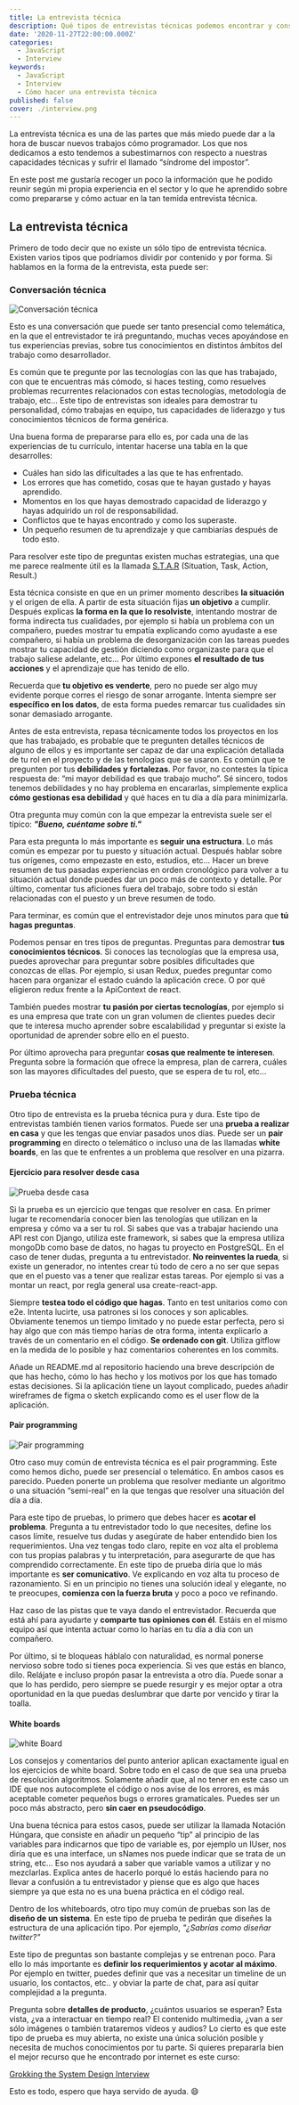 ```yaml
---
title: La entrevista técnica
description: Qué tipos de entrevistas técnicas podemos encontrar y consejos sobre como hacer una entrevista técnica.
date: '2020-11-27T22:00:00.000Z'
categories:
  - JavaScript
  - Interview
keywords:
  - JavaScript
  - Interview
  - Cómo hacer una entrevista técnica
published: false
cover: ./interview.png
---
```


La entrevista técnica es una de las partes que más miedo puede dar a la hora de buscar nuevos trabajos cómo programador. Los que nos dedicamos a esto tendemos a subestimarnos con respecto a nuestras capacidades técnicas y sufrir el llamado “síndrome del impostor”. 

En este post me gustaría recoger un poco la información que he podido reunir según mi propia experiencia en el sector y lo que he aprendido sobre como prepararse y cómo actuar en la tan temida entrevista técnica. 

## La entrevista técnica

Primero de todo decir que no existe un sólo tipo de entrevista técnica. Existen varios tipos que podríamos dividir por contenido y por forma. Si hablamos en la forma de la entrevista, esta puede ser:

### Conversación técnica

![Conversación técnica](./conversations.webp)

Esto es una conversación que puede ser tanto presencial como telemática, en la que el entrevistador te irá preguntando, muchas veces apoyándose en tus experiencias previas, sobre tus conocimientos en distintos ámbitos del trabajo como desarrollador. 

Es común que te pregunte por las tecnologías con las que has trabajado, con que te encuentras más cómodo, si haces testing, como resuelves problemas recurrentes relacionados con estas tecnologías, metodología de trabajo, etc… Este tipo de entrevistas son ideales para demostrar tu personalidad, cómo trabajas en equipo, tus capacidades de liderazgo y tus conocimientos técnicos de forma genérica. 

Una buena forma de prepararse para ello es, por cada una de las experiencias de tu currículo, intentar hacerse una tabla en la que desarrolles:

- Cuáles han sido las dificultades a las que te has enfrentado. 
- Los errores que has cometido, cosas que te hayan gustado y hayas aprendido. 
- Momentos en los que hayas demostrado capacidad de liderazgo y hayas adquirido un rol de responsabilidad. 
- Conflictos que te hayas encontrado y como los superaste. 
- Un pequeño resumen de tu aprendizaje y que cambiarías después de todo esto.

Para resolver este tipo de preguntas existen muchas estrategias, una que me parece realmente útil es la llamada [S.T.A.R](https://en.wikipedia.org/wiki/Situation,_task,_action,_result) (Situation, Task, Action, Result.) 

Esta técnica consiste en que en un primer momento describes **la situación** y el origen de ella. A partir de esta situación fijas **un objetivo** a cumplir. Después explicas **la forma en la que lo resolviste**, intentando mostrar de forma indirecta tus cualidades, por ejemplo si había un problema con un compañero, puedes mostrar tu empatía explicando como ayudaste a ese compañero, si había un problema de desorganización con las tareas puedes mostrar tu capacidad de gestión diciendo como organizaste para que el trabajo saliese adelante, etc…
Por último expones **el resultado de tus acciones** y el aprendizaje que has tenido de ello.

Recuerda que **tu objetivo es venderte**, pero no puede ser algo muy evidente porque corres el riesgo de sonar arrogante. Intenta siempre ser **específico en los datos**, de esta forma puedes remarcar tus cualidades sin sonar demasiado arrogante.

Antes de esta entrevista, repasa técnicamente todos los proyectos en los que has trabajado, es probable que te pregunten detalles técnicos de alguno de ellos y es importante ser capaz de dar una explicación detallada de tu rol en el proyecto y de las tenologías que se usaron. Es común que te pregunten por tus **debilidades y fortalezas**. Por favor, no contestes la típica respuesta de: “mi mayor debilidad es que trabajo mucho”. Sé sincero, todos tenemos debilidades y no hay problema en encararlas, simplemente explica **cómo gestionas esa debilidad** y qué haces en tu día a día para minimizarla. 

Otra pregunta muy común con la que empezar la entrevista suele ser el típico: **_"Bueno, cuéntame sobre ti."_** 

Para esta pregunta lo más importante es **seguir una estructura**. Lo más común es empezar por tu puesto y situación actual. Después hablar sobre tus orígenes, como empezaste en esto, estudios, etc… Hacer un breve resumen de tus pasadas experiencias en orden cronológico para volver a tu situación actual donde puedes dar un poco más de contexto y detalle. Por último, comentar tus aficiones fuera del trabajo, sobre todo si están relacionadas con el puesto y un breve resumen de todo.

Para terminar, es común que el entrevistador deje unos minutos para que **tú hagas preguntas**. 

Podemos pensar en tres tipos de preguntas. Preguntas para demostrar **tus conocimientos técnicos**. Si conoces las tecnologías que la empresa usa, puedes aprovechar para preguntar sobre posibles dificultades que conozcas de ellas. Por ejemplo, si usan Redux, puedes preguntar como hacen para organizar el estado cuándo la aplicación crece. O por qué eligieron redux frente a la ApiContext de react. 

También puedes mostrar **tu pasión por ciertas tecnologías**, por ejemplo si es una empresa que trate con un gran volumen de clientes puedes decir que te interesa mucho aprender sobre escalabilidad y preguntar si existe la oportunidad de aprender sobre ello en el puesto.

Por último aprovecha para preguntar **cosas que realmente te interesen**. Pregunta sobre la formación que ofrece la empresa, plan de carrera, cuáles son las mayores dificultades del puesto, que se espera de tu rol, etc…

### Prueba técnica

Otro tipo de entrevista es la prueba técnica pura y dura. Este tipo de entrevistas también tienen varios formatos. Puede ser una **prueba a realizar en casa** y que les tengas que enviar pasados unos días. Puede ser un **pair programming** en directo o telemático o incluso una de las llamadas **white boards**, en las que te enfrentes a un problema que resolver en una pizarra.

#### Ejercicio para resolver desde casa

![Prueba desde casa](./home-develop.webp)

Si la prueba es un ejercicio que tengas que resolver en casa. En primer lugar te recomendaría conocer bien las tenologías que utilizan en la empresa y cómo va a ser tu rol. Si sabes que vas a trabajar haciendo una API rest con Django, utiliza este framework, si sabes que la empresa utiliza mongoDb como base de datos, no hagas tu proyecto en PostgreSQL. En el caso de tener dudas, pregunta a tu entrevistador. 
**No reinventes la rueda**, si existe un generador, no intentes crear tú todo de cero a no ser que sepas que en el puesto vas a tener que realizar estas tareas. Por ejemplo si vas a montar un react, por regla general usa create-react-app. 

Siempre **testea todo el código que hagas**. Tanto en test unitarios como con e2e. Intenta lucirte, usa patrones si los conoces y son aplicables. Obviamente tenemos un tiempo limitado y no puede estar perfecta, pero si hay algo que con más tiempo harías de otra forma, intenta explicarlo a través de un comentario en el código. 
**Se ordenado con git**. Utiliza gitflow en la medida de lo posible y haz comentarios coherentes en los commits. 

Añade un README.md al repositorio haciendo una breve descripción de que has hecho, cómo lo has hecho y los motivos por los que has tomado estas decisiones. Si la aplicación tiene un layout complicado, puedes añadir wireframes de figma o sketch explicando como es el user flow de la aplicación.


#### Pair programming

![Pair programming](./pair-programming.webp)

Otro caso muy común de entrevista técnica es el pair programming. Este como hemos dicho, puede ser presencial o telemático. En ambos casos es parecido. Pueden ponerte un problema que resolver mediante un algoritmo o una situación “semi-real” en la que tengas que resolver una situación del día a día. 

Para este tipo de pruebas, lo primero que debes hacer es **acotar el problema**. Pregunta a tu entrevistador todo lo que necesites, define los casos límite, resuelve tus dudas y asegúrate de haber entendido bien los requerimientos. 
Una vez tengas todo claro, repite en voz alta el problema con tus propias palabras y tu interpretación, para asegurarte de que has comprendido correctamente.
En este tipo de prueba diría que lo más importante es **ser comunicativo**. Ve explicando en voz alta tu proceso de razonamiento. Si en un principio no tienes una solución ideal y elegante, no te preocupes, **comienza con la fuerza bruta** y poco a poco ve refinando. 

Haz caso de las pistas que te vaya dando el entrevistador. Recuerda que está ahí para ayudarte y **comparte tus opiniones con él**. Estáis en el mismo equipo así que intenta actuar como lo harías en tu día a día con un compañero.

Por último, si te bloqueas háblalo con naturalidad, es normal ponerse nervioso sobre todo si tienes poca experiencia. Si ves que estás en blanco, dilo. Relájate e incluso propón pasar la entrevista a otro día. Puede sonar a que lo has perdido, pero siempre se puede resurgir y es mejor optar a otra oportunidad en la que puedas deslumbrar que darte por vencido y tirar la toalla.


#### White boards

![white Board](./white-board.webp)

Los consejos y comentarios del punto anterior aplican exactamente igual en los ejercicios de white board. Sobre todo en el caso de que sea una prueba de resolución algoritmos. Solamente añadir que, al no tener en este caso un IDE que nos autocomplete el código o nos avise de los errores, es más aceptable cometer pequeños bugs o errores gramaticales. Puedes ser un poco más abstracto, pero **sin caer en pseudocódigo**. 

Una buena técnica para estos casos, puede ser utilizar la llamada Notación Húngara, que consiste en añadir un pequeño “tip” al principio de las variables para indicarnos que tipo de variable es, por ejemplo un IUser, nos diría que es una interface, un sNames nos puede indicar que se trata de un string, etc… Eso nos ayudará a saber que variable vamos a utilizar y no mezclarlas. Explica antes de hacerlo porqué lo estás haciendo para no llevar a confusión a tu entrevistador y piense que es algo que haces siempre ya que esta no es una buena práctica en el código real.

Dentro de los whiteboards, otro tipo muy común de pruebas son las de **diseño de un sistema**. En este tipo de prueba te pedirán que diseñes la estructura de una aplicación tipo. Por ejemplo, *"¿Sabrías como diseñar twitter?"*

Este tipo de preguntas son bastante complejas y se entrenan poco. Para ello lo más importante es **definir los requerimientos y acotar al máximo**. Por ejemplo en twitter, puedes definir que vas a necesitar un timeline de un usuario, los contactos, etc.. y obviar la parte de chat, para así quitar complejidad a la pregunta. 

Pregunta sobre **detalles de producto**, ¿cuántos usuarios se esperan? Esta vista, ¿va a interactuar en tiempo real? El contenido multimedia, ¿van a ser sólo imágenes o también trataremos vídeos y audios?
Lo cierto es que este tipo de prueba es muy abierta, no existe una única solución posible y necesita de muchos conocimientos por tu parte. Si quieres prepararla bien el mejor recurso que he encontrado por internet es este curso: 

[Grokking the System Design Interview](https://www.educative.io/courses/grokking-the-system-design-interview)

Esto es todo, espero que haya servido de ayuda. 😄